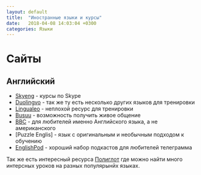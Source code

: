```yaml
---
layout: default
title:  "Иностранные языки и курсы"
date:   2018-04-08 14:03:04 +0300
categories: Языки
---
```


# Сайты

## Английский
* [Skyeng](http://skyeng.ru) - курсы по Skype
* [Duolingvo](http://duolingo.com) - так же ту есть несколько других языков для тренировки
* [Lingualeo](https://lingualeo.com) - неплохой ресурс для тренировки
* [Busuu](http://busuu.com) - возможность получить живое общение
* [BBC](bbc.co.uk) - для любителей именно Английского языка, а не американского
* [Puzzle Englis] - язык с оригинальным и необычным подходом к обучению
* [EnglishPod](https://t.me/EnglishPod_podcast) - хороший набор подкастов для любителей телеграмма


Так же есть интересный ресурса [Полиглот](https://16polyglot.ru/english/?utm_source=youtube&utm_campaign=topcomment) где можно найти много интерсных уроков на разных популярынйх языках.